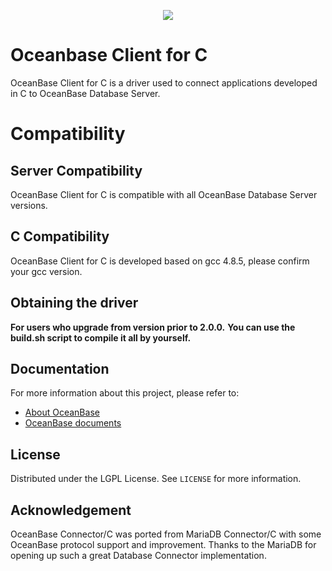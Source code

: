 <p align="center">
  <a href="http://oceanbase.com/">
    <img src="https://gw.alipayobjects.com/zos/bmw-prod/d6c1a0b7-c714-4429-8a33-2b394a5c1bf1.svg">
  </a>
</p>

# Oceanbase Client for C
OceanBase Client for C is a  driver used to connect applications developed in C to OceanBase Database Server.

# Compatibility
## Server Compatibility
OceanBase Client for C is compatible with all OceanBase Database Server versions.
## C Compatibility
OceanBase Client for C is developed based on gcc 4.8.5, please confirm your gcc version.
## Obtaining the driver
**For users who upgrade from version prior to 2.0.0.**
**You can use the build.sh script to compile it all by yourself.**
## Documentation
For more information about this project, please refer to: 
* [About OceanBase](https://www.oceanbase.com/)
* [OceanBase documents](https://www.oceanbase.com/docs)
## License

Distributed under the LGPL License. See `LICENSE` for more information.
## Acknowledgement

OceanBase Connector/C was ported from MariaDB Connector/C with some OceanBase protocol support and improvement. Thanks to the MariaDB for opening up such a great Database Connector implementation.